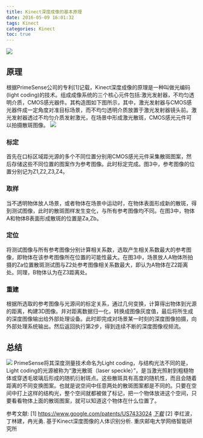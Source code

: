 ```yaml
---
title: Kinect深度成像的基本原理
date: 2016-05-09 16:01:32
tags: Kinect
categories: Kinect
toc: true
---
```


![](http://static.mindcont.com/blog/images/kinect/basic-principle/US7433024_Page_3.png)

<!--more-->

## 原理
根据PrimeSense公司的专利[1]记载，Kinect深度成像的原理是一种叫做光编码(light coding)的技术。组成成像系统的三个核心元件包括:激光发射器，不均匀透明介质，CMOS感光器件。其构造图如下图所示，其中，激光发射器与CMOS感光器件成一定角度对准目标场景，而不均匀透明介质放置于激光发射器镜头前。激光发射器透过不均匀介质发射激光，在场景中形成激光散斑，CMOS感光元件可以拍摄散斑图像。
![](http://static.mindcont.com/blog/images/kinect/basic-principle/Kinect-Depth-imaging.jpg)

### 标定
首先在口标区域距光源的多个不同位置分别用CMOS感光元件采集散斑图案，然后存储这些不同位置的图案作为参考图像。此时标定完成。图3中，参考图像的位置分别记为Z1,Z2,Z3,Z4。   

### 取样
当不透明物体放人场景，或者物体在场景中运动时，在物体表面形成新的散斑，得到测试图像，此时的散斑图样发生变化，与所有参考图像均不同。在图3中，物体A和物体B表面形成散斑的位置是Za,Zb。

### 定位
将测试图像与所有参考图像分别计算相关系数，选取产生相关系数最大的参考图像，即物体在该参考图像所在位置的可能性最大。在图3中，场景放人A物体所拍摄的Za位置散斑测试图与Z2处参考图像相关系数最大，即认为A物体在Z2距离处。同理，B物体认为在Z3距离处。    

### 重建
根据所选取的参考图像与光源间的标定关系，通过几何变换，计算得出物体到光源的距离，构建3D图像。并对距离数据归一化，转换成图像灰度值，最后将所生成的深度图像输出给外部处理设备。此时即完成对场景某一时刻的深度图像拍摄，向外部处理系统输出。然后返回执行第2步，得到连续不断的深度图像视频流。

## 总结
![](http://static.mindcont.com/blog/images/kinect/basic-principle/US7433024_Page_4.png)
PrimeSense将其深度测量技术命名为Light coding，与结构光法不同的是，Light coding的光源被称为“激光散斑（laser speckle）”，是当激光照射到粗糙物体或穿透毛玻璃后形成的随机衍射斑点。这些散斑具有高度的随机性，而且会随着距离的不同变换图案。也就是说空间中任意两处的散斑图案都是不同的。只要在空间中打上这样的结构光，整个空间就都被做了标记，把一个物体放进这个空间，只要看看物体上面的散斑图案，就可以知道这个物体在什么位置了。

参考文献:
[1] https://www.google.com/patents/US7433024 <i class="fa fa-download" aria-hidden="true"><a href="https://cloud.mindcont.com/d/34d8cdb853a54a2d90d3/files/?p=/doc/US7433024.pdf ">下载</a></i>
[2] 李红波，丁林建，冉光勇. 基于Kinect深度图像的人体识别分析. 重庆邮电大学网络智能研究所
